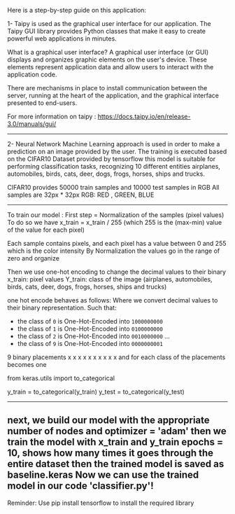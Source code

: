 Here is a step-by-step guide on this application:

1- Taipy is used as the graphical user interface for our application.
The Taipy GUI library provides Python classes that make it easy to create powerful web applications in minutes.

What is a graphical user interface?
A graphical user interface (or GUI) displays and organizes graphic elements on the user's device. These elements represent application data and allow users to interact with the application code.

There are mechanisms in place to install communication between the server, running at the heart of the application, and the graphical interface presented to end-users.

For more information on taipy : 
https://docs.taipy.io/en/release-3.0/manuals/gui/

---------------------------------------------

2- Neural Network Machine Learning approach is used in order to make a prediction on an image provided by the user.
The training is executed based on the CIFAR10 Dataset provided by tensorflow
this model is suitable for performing classification tasks, recognizing 10 different entities
airplanes, automobiles, birds, cats, deer, dogs, frogs, horses, ships and trucks.

CIFAR10 provides 50000 train samples and 10000 test samples in RGB
All samples are 32px * 32px
RGB: RED , GREEN, BLUE

---------------------------------------------

To train our model : 
First step = Normalization of the samples (pixel values) 
To do so we have x_train = x_train / 255 (which 255 is the (max-min) value of the value for each pixel)

Each sample contains pixels, and each pixel has a value between 0 and 255 which is the color intensity 
By Normalization the values go in the range of zero and organize

Then we use one-hot encoding to change the decimal values to their binary 
x_train: pixel values
Y_train: class of the image (airplanes, automobiles, birds, cats, deer, dogs, frogs, horses, ships and trucks)

one hot encode behaves as follows:
Where we convert decimal values to their binary representation. Such that:
- the class of ```0``` is One-Hot-Encoded into ```1000000000```
- the class of ```1``` is One-Hot-Encoded into ```0100000000```
- the class of ```2``` is One-Hot-Encoded into ```0010000000```
...
- the class of ```9``` is One-Hot-Encoded into ```0000000001```

9 binary placements x x x x x x x x x x 
and for each class of the placements becomes one

from keras.utils import to_categorical

y_train = to_categorical(y_train)
y_test = to_categorical(y_test)

---------------------------------------------
next, we build our model with the appropriate number of nodes and optimizer = 'adam' 
then we train the model with x_train and y_train
epochs = 10, shows how many times it goes through the entire dataset
then the trained model is saved as baseline.keras
Now we can use the trained model in our code 'classifier.py'! 
---------------------------------------------
Reminder: Use pip install tensorflow to install the required library
